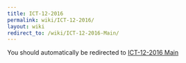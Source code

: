 ```yaml
---
title: ICT-12-2016
permalink: wiki/ICT-12-2016/
layout: wiki
redirect_to: /wiki/ICT-12-2016-Main/
---
```


You should automatically be redirected to [ICT-12-2016 Main](/SXP/wiki/ICT-12-2016-Main/)
